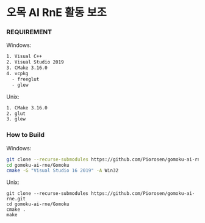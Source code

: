 # 오목 AI RnE 활동 보조

### REQUIREMENT
Windows:
```bash
1. Visual C++
2. Visual Studio 2019
3. CMake 3.16.0
4. vcpkg
  - freeglut
  - glew
```

Unix:
```bash
1. CMake 3.16.0
2. glut
3. glew
```

### How to Build

Windows:
```bash
git clone --recurse-submodules https://github.com/Piorosen/gomoku-ai-rne.git
cd gomoku-ai-rne/Gomoku
cmake -G "Visual Studio 16 2019" -A Win32
```

Unix: 
``` 
git clone --recurse-submodules https://github.com/Piorosen/gomoku-ai-rne.git
cd gomoku-ai-rne/Gomoku
cmake .
make
```
